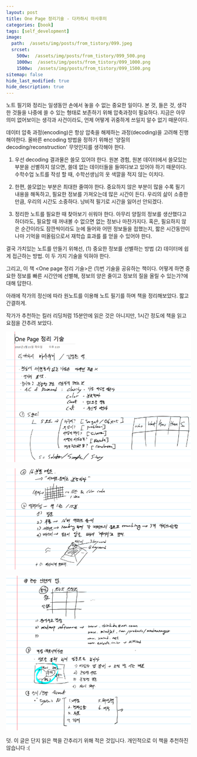 ```yaml
---
layout: post
title: One Page 정리기술 - 다카하시 마사후미
categories: [book]
tags: [self_development]
image:
  path:  /assets/img/posts/from_tistory/099.jpeg
  srcset:
    500w:  /assets/img/posts/from_tistory/099_500.png
    1000w:  /assets/img/posts/from_tistory/099_1000.png
    1500w:  /assets/img/posts/from_tistory/099_1500.png
sitemap: false
hide_last_modified: true
hide_description: true
---
```


 


노트 필기와 정리는 일생동안 손에서 놓을 수 없는 중요한 일이다. 본 것, 들은 것, 생각한 것들을 나중에 쓸 수 있는 형태로 보존하기 위해 압축과정이 필요하다. 지금은 아무 의미 없어보이는 생각과 사건이라도, 언제 어떻게 귀중하게 쓰일지 알수 없기 때문이다.

  


데이터 압축 과정(encoding)은 항상 압축을 해제하는 과정(decoding)을 고려해 진행해야한다. 올바른 encoding 방법을 정하기 위해선 '양질의 decoding/reconstruction' 무엇인지를 생각해야 한다.

  


1. 우선 decoding 결과물은 쓸모 있어야 한다. 원본 경험, 원본 데이터에서 쓸모있는 부분을 선별하지 않으면, 쓸데 없는 데이터들을 들여다보고 있어야 하기 때문이다. 수학수업 노트를 작성 할 때, 수학선생님의 옷 색깔을 적지 않는 이치다.

  


2. 한편, 쓸모없는 부분은 최대한 줄여야 한다. 중요하지 않은 부분이 많을 수록 필기 내용을 해독하고, 필요한 정보를 가져오는데 많은 시간이 든다. 우리의 삶이 소중한 만큼, 우리의 시간도 소중하다. 낭비적 필기로 시간을 잃어선 안되겠다.

  


3. 정리한 노트를 필요한 때 찾아보기 쉬워야 한다. 아무리 양질의 정보를 생산했다고 하더라도, 필요할 때 꺼내볼 수 없으면 없는 정보나 마찬가지다. 혹은, 필요하지 않은 순간이라도 잠깐씩이라도 눈에 들어와 어떤 정보들을 접했는지, 짧은 시간동안이나마 기억을 떠올림으로서 재학습 효과를 를 얻을 수 있어야 한다.

  


결국 가치있는 노트를 만들기 위해선, (1) 중요한 정보를 선별하는 방법 (2) 데이터에 쉽게 접근하는 방법. 이 두 가지 기술을 익혀야 한다. 

그리고, 이 책 <One page 정리 기술\>은 (1)번 기술을 공유하는 책이다. 어떻게 하면 중요한 정보를 빠른 시간안에 선별해, 정보의 양은 줄이고 정보의 질을 올릴 수 있는가?에 대해 답한다.

  


아래에 작가의 정신에 따라 원노트를 이용해 노트 필기를 하며 책을 정리해보았다. 짧고 간결하게.

작가가 추천하는 킬러 리딩처럼 15분안에 읽은 것은 아니지만, 1시간 정도에 책을 읽고 요점을 간추려 보았다.

  


  


  


![](/assets/img/posts/from_tistory/099_1.png)

![](/assets/img/posts/from_tistory/099_2.png)

![](/assets/img/posts/from_tistory/099_3.png)

  


  


덧. 이 글은 단지 읽은 책을 간추리기 위해 적은 것입니다. 개인적으로 이 책을 추천하진 않습니다 :(

  
  


